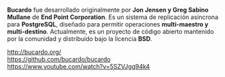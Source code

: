 

**Bucardo** fue desarrollado originalmente por **Jon Jensen y Greg Sabino Mullane** de **End Point Corporation**. Es un sistema de replicación asíncrona para **PostgreSQL**, diseñado para permitir operaciones **multi-maestro y multi-destino**. Actualmente, es un proyecto de código abierto mantenido por la comunidad y distribuido bajo la licencia **BSD**. 

http://bucardo.org/ <br>
https://github.com/bucardo/bucardo <br>
https://www.youtube.com/watch?v=5SZVJgg94k4
